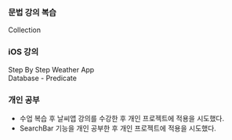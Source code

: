 ### 문법 강의 복습
Collection<br>

### iOS 강의
Step By Step Weather App<br>
Database - Predicate<br>

### 개인 공부
- 수업 복습 후 날씨앱 강의를 수강한 후 개인 프로젝트에 적용을 시도했다.
- SearchBar 기능을 개인 공부한 후 개인 프로젝트에 적용을 시도했다.

